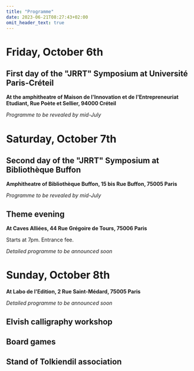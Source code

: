 ```yaml
---
title: "Programme"
date: 2023-06-21T08:27:43+02:00
omit_header_text: true
---
```


# Friday, October 6th
## First day of the "JRRT" Symposium at Université Paris-Créteil
**At the amphitheatre of Maison de l'Innovation et de l'Entrepreneuriat Etudiant, Rue Poète et Sellier, 94000 Créteil**

*Programme to be revealed by mid-July*

# Saturday, October 7th 
## Second day of the "JRRT" Symposium at Bibliothèque Buffon
**Amphitheatre of Bibliothèque Buffon, 15 bis Rue Buffon, 75005 Paris**

*Programme to be revealed by mid-July*

## Theme evening
**At Caves Alliées, 44 Rue Grégoire de Tours, 75006 Paris**

Starts at 7pm. Entrance fee.

*Detailed programme to be announced soon*

# Sunday, October 8th
**At Labo de l'Edition, 2 Rue Saint-Médard, 75005 Paris**

*Detailed programme to be announced soon*

## Elvish calligraphy workshop
## Board games
## Stand of Tolkiendil association
